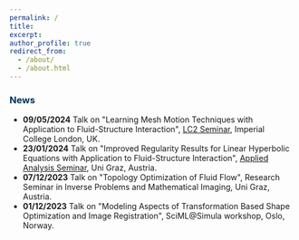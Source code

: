 ```yaml
---
permalink: /
title: 
excerpt: 
author_profile: true
redirect_from: 
  - /about/
  - /about.html
---
```


### <span style="color:rgb(0, 51, 89)"> News
- **09/05/2024** Talk on "Learning Mesh Motion Techniques with Application to Fluid-Structure Interaction", <a href="https://www.imperial.ac.uk/ammp/seminars--events/ammp-research-group-seminars/lc2-learning-computation-control-seminar/">LC2 Seminar</a>, Imperial College London, UK.
- **23/01/2024** Talk on "Improved Regularity Results for Linear Hyperbolic Equations with Application to Fluid-Structure Interaction", <a href="https://sites.google.com/view/appliedanalysisgraz/">Applied Analysis Seminar</a>, Uni Graz, Austria.
- **07/12/2023** Talk on "Topology Optimization of Fluid Flow", Research Seminar in Inverse Problems and Mathematical Imaging, Uni Graz, Austria. 
- **01/12/2023** Talk on "Modeling Aspects of Transformation Based Shape Optimization and Image Registration", SciML@Simula workshop, Oslo, Norway.

